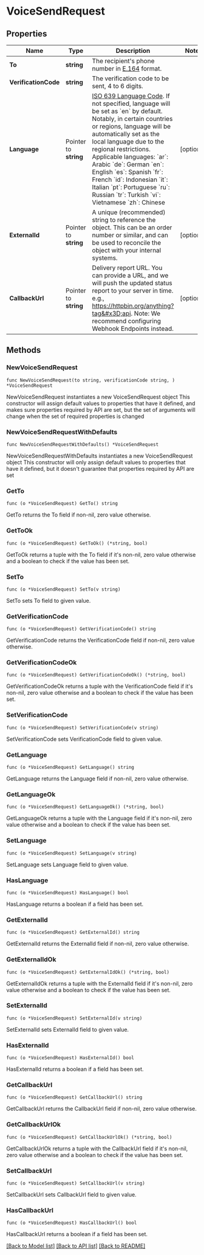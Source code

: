 # VoiceSendRequest

## Properties

Name | Type | Description | Notes
------------ | ------------- | ------------- | -------------
**To** | **string** | The recipient&#39;s phone number in [E.164](https://en.wikipedia.org/wiki/E.164) format. | 
**VerificationCode** | **string** | The verification code to be sent, 4 to 6 digits. | 
**Language** | Pointer to **string** | [ISO 639 Language Code](https://www.iso.org/iso-639-language-codes.html). If not specified, language will be set as &#x60;en&#x60; by default. Notably, in certain countries or regions, language will be automatically set as the local language due to the regional restrictions. Applicable languages: &#x60;ar&#x60;: Arabic &#x60;de&#x60;: German &#x60;en&#x60;: English &#x60;es&#x60;: Spanish &#x60;fr&#x60;: French &#x60;id&#x60;: Indonesian &#x60;it&#x60;: Italian &#x60;pt&#x60;: Portuguese &#x60;ru&#x60;: Russian &#x60;tr&#x60;: Turkish &#x60;vi&#x60;: Vietnamese &#x60;zh&#x60;: Chinese | [optional] 
**ExternalId** | Pointer to **string** | A unique (recommended) string to reference the object. This can be an order number or similar, and can be used to reconcile the object with your internal systems. | [optional] 
**CallbackUrl** | Pointer to **string** | Delivery report URL. You can provide a URL, and we will push the updated status report to your server in time. e.g., https://httpbin.org/anything?tag&#x3D;api. Note: We recommend configuring Webhook Endpoints instead. | [optional] 

## Methods

### NewVoiceSendRequest

`func NewVoiceSendRequest(to string, verificationCode string, ) *VoiceSendRequest`

NewVoiceSendRequest instantiates a new VoiceSendRequest object
This constructor will assign default values to properties that have it defined,
and makes sure properties required by API are set, but the set of arguments
will change when the set of required properties is changed

### NewVoiceSendRequestWithDefaults

`func NewVoiceSendRequestWithDefaults() *VoiceSendRequest`

NewVoiceSendRequestWithDefaults instantiates a new VoiceSendRequest object
This constructor will only assign default values to properties that have it defined,
but it doesn't guarantee that properties required by API are set

### GetTo

`func (o *VoiceSendRequest) GetTo() string`

GetTo returns the To field if non-nil, zero value otherwise.

### GetToOk

`func (o *VoiceSendRequest) GetToOk() (*string, bool)`

GetToOk returns a tuple with the To field if it's non-nil, zero value otherwise
and a boolean to check if the value has been set.

### SetTo

`func (o *VoiceSendRequest) SetTo(v string)`

SetTo sets To field to given value.


### GetVerificationCode

`func (o *VoiceSendRequest) GetVerificationCode() string`

GetVerificationCode returns the VerificationCode field if non-nil, zero value otherwise.

### GetVerificationCodeOk

`func (o *VoiceSendRequest) GetVerificationCodeOk() (*string, bool)`

GetVerificationCodeOk returns a tuple with the VerificationCode field if it's non-nil, zero value otherwise
and a boolean to check if the value has been set.

### SetVerificationCode

`func (o *VoiceSendRequest) SetVerificationCode(v string)`

SetVerificationCode sets VerificationCode field to given value.


### GetLanguage

`func (o *VoiceSendRequest) GetLanguage() string`

GetLanguage returns the Language field if non-nil, zero value otherwise.

### GetLanguageOk

`func (o *VoiceSendRequest) GetLanguageOk() (*string, bool)`

GetLanguageOk returns a tuple with the Language field if it's non-nil, zero value otherwise
and a boolean to check if the value has been set.

### SetLanguage

`func (o *VoiceSendRequest) SetLanguage(v string)`

SetLanguage sets Language field to given value.

### HasLanguage

`func (o *VoiceSendRequest) HasLanguage() bool`

HasLanguage returns a boolean if a field has been set.

### GetExternalId

`func (o *VoiceSendRequest) GetExternalId() string`

GetExternalId returns the ExternalId field if non-nil, zero value otherwise.

### GetExternalIdOk

`func (o *VoiceSendRequest) GetExternalIdOk() (*string, bool)`

GetExternalIdOk returns a tuple with the ExternalId field if it's non-nil, zero value otherwise
and a boolean to check if the value has been set.

### SetExternalId

`func (o *VoiceSendRequest) SetExternalId(v string)`

SetExternalId sets ExternalId field to given value.

### HasExternalId

`func (o *VoiceSendRequest) HasExternalId() bool`

HasExternalId returns a boolean if a field has been set.

### GetCallbackUrl

`func (o *VoiceSendRequest) GetCallbackUrl() string`

GetCallbackUrl returns the CallbackUrl field if non-nil, zero value otherwise.

### GetCallbackUrlOk

`func (o *VoiceSendRequest) GetCallbackUrlOk() (*string, bool)`

GetCallbackUrlOk returns a tuple with the CallbackUrl field if it's non-nil, zero value otherwise
and a boolean to check if the value has been set.

### SetCallbackUrl

`func (o *VoiceSendRequest) SetCallbackUrl(v string)`

SetCallbackUrl sets CallbackUrl field to given value.

### HasCallbackUrl

`func (o *VoiceSendRequest) HasCallbackUrl() bool`

HasCallbackUrl returns a boolean if a field has been set.


[[Back to Model list]](../README.md#documentation-for-models) [[Back to API list]](../README.md#documentation-for-api-endpoints) [[Back to README]](../README.md)


